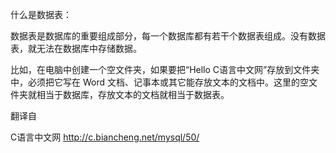 什么是数据表：

数据表是数据库的重要组成部分，每一个数据库都有若干个数据表组成。没有数据表，就无法在数据库中存储数据。

比如，在电脑中创建一个空文件夹，如果要把“Hello C语言中文网”存放到文件夹中，必须把它写在 Word 文档、记事本或其它能存放文本的文档中。这里的空文件夹就相当于数据库，存放文本的文档就相当于数据表。

翻译自

C语言中文网 http://c.biancheng.net/mysql/50/


